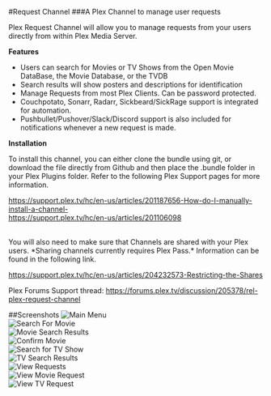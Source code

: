 #Request Channel
###A Plex Channel to manage user requests

Plex Request Channel will allow you to manage requests from your users directly from within Plex Media Server.

**Features**
* Users can search for Movies or TV Shows from the Open Movie DataBase, the Movie Database, or the TVDB 
* Search results will show posters and descriptions for identification
* Manage Requests from most Plex Clients. Can be password protected.
* Couchpotato, Sonarr, Radarr, Sickbeard/SickRage support is integrated for automation.
* Pushbullet/Pushover/Slack/Discord support is also included for notifications whenever a new request is made.


**Installation**

To install this channel, you can either clone the bundle using git, or download the file directly from Github and then place the .bundle folder in your Plex Plugins folder. Refer to the following Plex Support pages for more information.

https://support.plex.tv/hc/en-us/articles/201187656-How-do-I-manually-install-a-channel- <br>
https://support.plex.tv/hc/en-us/articles/201106098

<br>
You will also need to make sure that Channels are shared with your Plex users. *Sharing channels currently requires Plex Pass.*
Information can be found in the following link.

https://support.plex.tv/hc/en-us/articles/204232573-Restricting-the-Shares


Plex Forums Support thread:
https://forums.plex.tv/discussion/205378/rel-plex-request-channel


##Screenshots
![Main Menu](http://i.imgur.com/SC0Q9dp.jpg "Main Menu") <br>
![Search For Movie](http://i.imgur.com/JMnDAd2.jpg "Search for Movie") <br>
![Movie Search Results](http://i.imgur.com/JCLtpOI.jpg "Movie Search Results with Summaries") <br>
![Confirm Movie](http://i.imgur.com/O5xmAC9.jpg "Confirm Movie Request") <br>
![Search for TV Show](http://i.imgur.com/4lhyle0.jpg "Search for TV Show") <br>
![TV Search Results](http://i.imgur.com/uLXXWpQ.jpg "TV Search Results") <br>
![View Requests](http://i.imgur.com/1qWNBIk.jpg "View Requests") <br>
![View Movie Request](http://i.imgur.com/tIEnKiH.jpg "View Movie Request") <br>
![View TV Request](http://i.imgur.com/1TGcekp.jpg "View TV Request")
